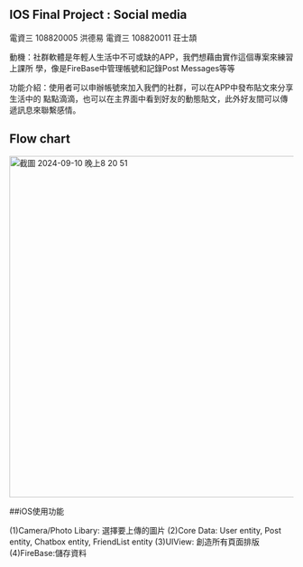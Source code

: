 ## IOS Final Project : Social media
電資三 108820005 洪德易
電資三 108820011 荘⼠頡

動機：社群軟體是年輕⼈⽣活中不可或缺的APP，我們想藉由實作這個專案來練習上課所
學，像是FireBase中管理帳號和記錄Post Messages等等

功能介紹：使⽤者可以申辦帳號來加入我們的社群，可以在APP中發布貼⽂來分享⽣活中的
點點滴滴，也可以在主界⾯中看到好友的動態貼⽂，此外好友間可以傳遞訊息來聯繫感情。

## Flow chart

<img width="605" alt="截圖 2024-09-10 晚上8 20 51" src="https://github.com/user-attachments/assets/deddbe49-0a56-4fd1-b4aa-e71c766e7e70">

##iOS使⽤功能

(1)Camera/Photo Libary: 選擇要上傳的圖片
(2)Core Data: User entity, Post entity, Chatbox entity, FriendList entity
(3)UIView: 創造所有⾴⾯排版
(4)FireBase:儲存資料
